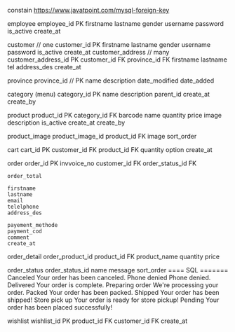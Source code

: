 
constain 
https://www.javatpoint.com/mysql-foreign-key

employee 
    employee_id PK
    firstname
    lastname
    gender
    username
    password
    is_active
    create_at 

customer // one
    customer_id PK
    firstname
    lastname
    gender
    username
    password
    is_active
    create_at 
customer_address // many
    customer_address_id PK
    customer_id FK
    province_id FK
    firstname
    lastname
    tel
    address_des
    create_at

province
    province_id // PK
    name
    description
    date_modified
    date_added

category (menu)
    category_id PK
    name
    description
    parent_id
    create_at
    create_by

product
    product_id PK
    category_id FK
    barcode
    name
    quantity
    price
    image
    description
    is_active
    create_at
    create_by

product_image
    product_image_id
    product_id FK
    image
    sort_order

cart
    cart_id PK
    customer_id FK
    product_id FK
    quantity
    option
    create_at

order 
    order_id PK
    invvoice_no 
    customer_id FK
    order_status_id FK

    order_total
    
    firstname
    lastname
    email
    telelphone
    address_des

    payement_methode
    payment_cod
    comment
    create_at

order_detail
    order_product_id
    product_id FK
    product_name
    quantity 
    price 

order_status
    order_status_id
    name
    message
    sort_order
        ==== SQL =======
        Canceled  Your order has been canceled.
        Phone denied Phone denied.
        Delivered  Your order is complete.
        Preparing order  We're processing your order.
        Packed  Your order has been packed.
        Shipped   Your order has been shipped!
        Store pick up  Your order is ready for store pickup!
        Pending Your order has been placed successfully!

wishlist
    wishlist_id PK 
    product_id FK
    customer_id FK
    create_at 